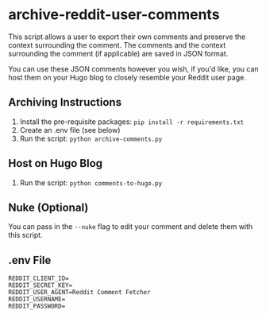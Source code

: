 # archive-reddit-user-comments

This script allows a user to export their own comments and preserve the context surrounding the comment. The comments and the context surrounding the comment (if applicable) are saved in JSON format.

You can use these JSON comments however you wish, if you'd like, you can host them on your Hugo blog to closely resemble your Reddit user page.


## Archiving Instructions

1. Install the pre-requisite packages: `pip install -r requirements.txt`
2. Create an .env file (see below)
3. Run the script: `python archive-comments.py`

## Host on Hugo Blog

1. Run the script: `python comments-to-hugo.py`

## Nuke (Optional)

You can pass in the `--nuke` flag to edit your comment and delete them with this script. 

## .env File

```
REDDIT_CLIENT_ID=
REDDIT_SECRET_KEY=
REDDIT_USER_AGENT=Reddit Comment Fetcher
REDDIT_USERNAME=
REDDIT_PASSWORD=
```